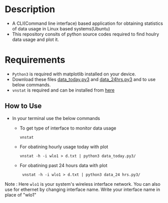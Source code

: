 <!---
<p align="center">
  <b>Network and DataUsage Monitoring </b><br>
</p>
-->

# Description<br>
* A CLI(Command line interface) based application for obtaining statistics of data usage in Linux based systems(Ubuntu)
* This repository consits of python source codes required to find houlry data usage and plot it.
# Requirements
* `Python3` is required with matplotlib installed on your device.
* Download these files [data_today.py3](data_today.py3) and [data_24hrs.py3](data_24hrs.py3) and to use below commands. 
* `vnstat` is required and can be installed from [here](https://tecadmin.net/setup-vnstat-network-traffic-monitor-on-ubuntu/)
## How to Use 
* In your terminal use the below commands 
  - To get type of interface to monitor data usage
  
        vnstat
   
  - For obatining hourly usage today with plot
  
        vnstat -h -i wlo1 > d.txt | python3 data_today.py3/ 
        
  - For obatining past 24 hours data with plot</br>
  
         vnstat -h -i wlo1 > d.txt | python3 data_24 hrs.py3/ 
          
Note : Here `wlo1` is your system's wireless interface network. You can also use for ethernet by changing interface name. Write your interface name in place of "wlo1"
